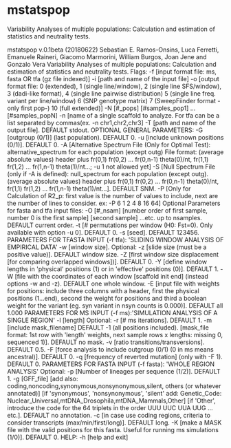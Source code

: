 # mstatspop
Variability Analyses of multiple populations: Calculation and estimation of statistics and neutrality tests.

mstatspop v.0.1beta (20180622)
Sebastian E. Ramos-Onsins, Luca Ferretti, Emanuele Raineri, Giacomo Marmorini, William Burgos, Joan Jene and Gonzalo Vera
Variability Analyses of multiple populations: Calculation and estimation of statistics and neutrality tests.
Flags:
      -f [input format file: ms, fasta OR tfa (gz file indexed)]
      -i [path and name of the input file]
      -o [output format file: 0 (extended),
                              1 (single line/window),
                              2 (single line SFS/window),
                              3 (dadi-like format),
                              4 (single line pairwise distribution)
                              5 (single line freq. variant per line/window)
                              6 (SNP genotype matrix)
                              7 (SweepFiinder format -only first pop-)
                             10 (full extended)]
      -N [#_pops] [#samples_pop1] ... [#samples_popN]
      -n [name of a single scaffold to analyze. For tfa can be a list separated by commas(ex. -n chr1,chr2,chr3]
      -T [path and name of the output file]. DEFAULT stdout.
   OPTIONAL GENERAL PARAMETERS:
      -G [outgroup (0/1)] (last population). DEFAULT 0.
      -u [include unknown positions (0/1)].  DEFAULT 0.
      -A [Alternative Spectrum File (Only for Optimal Test): alternative_spectrum for each population (except outg)
          File format: (average absolute values) header plus fr(0,1) fr(0,2) ... fr(0,n-1) theta(0)/nt,
          fr(1,1) fr(1,2) ... fr(1,n-1) theta(1)/nt...; -u 1 not allowed yet]
      -S [Null Spectrum File (only if -A is defined): null_spectrum for each population (except outg).
          (average absolute values) header plus fr(0,1) fr(0,2) ... fr(0,n-1) theta(0)/nt,
          fr(1,1) fr(1,2) ... fr(1,n-1) theta(1)/nt...]. DEFAULT SNM.
      -P [Only for Calculation of R2_p: first value is the number of values to include, 
                       next are the number of lines to consider. ex: -P 6 1 2 4 8 16 64]
    Optional Parameters for fasta and tfa input files:
      -O [#_nsam] [number order of first sample, number 0 is the first sample] [second sample] ...etc. up to nsamples.
         DEFAULT current order.
      -t [# permutations per window (H0: Fst=0). Only available with option -u 0]. DEFAULT 0.
      -s [seed]. DEFAULT 123456.
   PARAMETERS FOR TFASTA INPUT (-f tfa): 'SLIDING WINDOW ANALYSIS OF EMPIRICAL DATA'
      -w [window size].
    Optional:
      -z [slide size (must be a positive value)]. DEFAULT window size.
      -Z [first window size displacement [for comparing overlapped windows])]. DEFAULT 0.
      -Y [define window lengths in 'physical' positions (1) or in 'effective' positions (0)]. DEFAULT 1.
      -W [file with the coordinates of each window [scaffold init end] (instead options -w and -z).
         DEFAULT one whole window.
      -E [input file with weights for positions:
         include three columns with a header,
         first the physical positions (1...end),
         second the weight for positions and
         third a boolean weight for the variant (eg. syn variant in nsyn counts is 0.000)].
         DEFAULT all 1.000
   PARAMETERS FOR MS INPUT (-f ms):'SIMULATION ANALYSIS OF A SINGLE REGION'
      -l [length]
    Optional:
      -r [# ms iterations]. DEFAULT 1.
      -m [include mask_filename] DEFAULT -1 (all positions included).
         [mask_file format: 1st row with 'length' weights, next sample rows x lengths: missing 0, sequenced 1)].
         DEFAULT no mask.
      -v [ratio transitions/transversions]. DEFAULT 0.5.
      -F [force analysis to include outgroup (0/1) (0 in ms means ancestral)]. DEFAULT 0.
      -q [frequency of reverted mutation] (only with -F 1). DEFAULT 0.
   PARAMETERS FOR FASTA INPUT (-f fasta): 'WHOLE REGION ANALYSIS'
    Optional:
      -p [Number of lineages per sequence (1/2)]. DEFAULT 1.
      -g [GFF_file]
         [add also: coding,noncoding,synonymous,nonsynonymous,silent, others (or whatever annotated)]
         [if 'synonymous', 'nonsynonymous', 'silent' add: Genetic_Code: Nuclear_Universal,mtDNA_Drosophila,mtDNA_Mammals,Other]
         [if 'Other', introduce the code for the 64 triplets in the order UUU UUC UUA UUG ... etc.].
         DEFAULT no annotation.
      -c [in case use coding regions, criteria to consider transcripts (max/min/first/long)]. DEFAULT long.
      -K [make a MASK file with the valid positions for this fasta. Useful for running ms simulations (1/0)]. DEFAULT 0.
   HELP:
      -h [help and exit]

